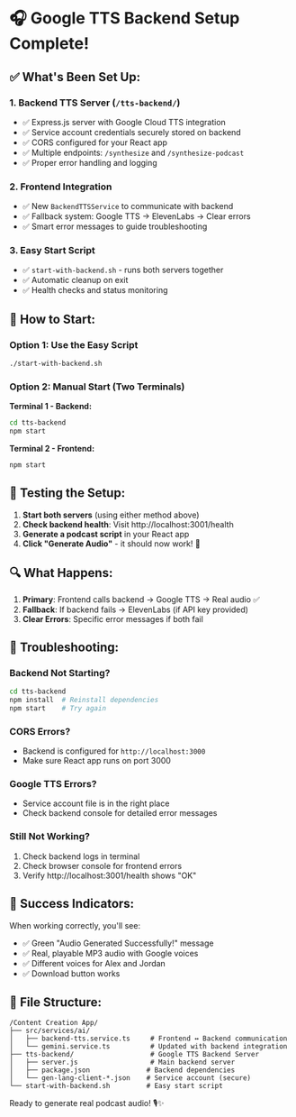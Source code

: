 # 🎧 Google TTS Backend Setup Complete!

## ✅ What's Been Set Up:

### 1. **Backend TTS Server** (`/tts-backend/`)
- ✅ Express.js server with Google Cloud TTS integration
- ✅ Service account credentials securely stored on backend
- ✅ CORS configured for your React app
- ✅ Multiple endpoints: `/synthesize` and `/synthesize-podcast`
- ✅ Proper error handling and logging

### 2. **Frontend Integration**
- ✅ New `BackendTTSService` to communicate with backend
- ✅ Fallback system: Google TTS → ElevenLabs → Clear errors
- ✅ Smart error messages to guide troubleshooting

### 3. **Easy Start Script**
- ✅ `start-with-backend.sh` - runs both servers together
- ✅ Automatic cleanup on exit
- ✅ Health checks and status monitoring

## 🚀 How to Start:

### Option 1: Use the Easy Script
```bash
./start-with-backend.sh
```

### Option 2: Manual Start (Two Terminals)

**Terminal 1 - Backend:**
```bash
cd tts-backend
npm start
```

**Terminal 2 - Frontend:**
```bash
npm start
```

## 🎯 Testing the Setup:

1. **Start both servers** (using either method above)
2. **Check backend health**: Visit http://localhost:3001/health
3. **Generate a podcast script** in your React app
4. **Click "Generate Audio"** - it should now work! 🎉

## 🔍 What Happens:

1. **Primary**: Frontend calls backend → Google TTS → Real audio ✅
2. **Fallback**: If backend fails → ElevenLabs (if API key provided)
3. **Clear Errors**: Specific error messages if both fail

## 🐛 Troubleshooting:

### Backend Not Starting?
```bash
cd tts-backend
npm install  # Reinstall dependencies
npm start    # Try again
```

### CORS Errors?
- Backend is configured for `http://localhost:3000`
- Make sure React app runs on port 3000

### Google TTS Errors?
- Service account file is in the right place
- Check backend console for detailed error messages

### Still Not Working?
1. Check backend logs in terminal
2. Check browser console for frontend errors
3. Verify http://localhost:3001/health shows "OK"

## 🎊 Success Indicators:

When working correctly, you'll see:
- ✅ Green "Audio Generated Successfully!" message
- ✅ Real, playable MP3 audio with Google voices
- ✅ Different voices for Alex and Jordan
- ✅ Download button works

## 📁 File Structure:
```
/Content Creation App/
├── src/services/ai/
│   ├── backend-tts.service.ts     # Frontend ↔ Backend communication
│   └── gemini.service.ts          # Updated with backend integration
├── tts-backend/                   # Google TTS Backend Server
│   ├── server.js                  # Main backend server
│   ├── package.json              # Backend dependencies
│   └── gen-lang-client-*.json    # Service account (secure)
└── start-with-backend.sh         # Easy start script
```

Ready to generate real podcast audio! 🎙️✨